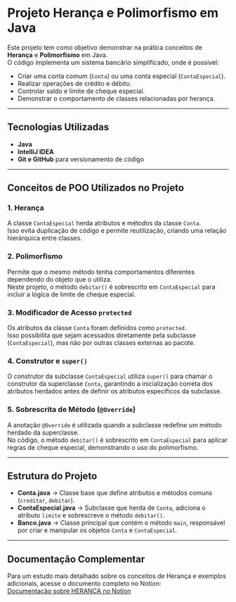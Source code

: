 # Projeto Herança e Polimorfismo em Java

Este projeto tem como objetivo demonstrar na prática conceitos de **Herança** e **Polimorfismo** em Java.  
O código implementa um sistema bancário simplificado, onde é possível:

- Criar uma conta comum (`Conta`) ou uma conta especial (`ContaEspecial`).
- Realizar operações de crédito e débito.
- Controlar saldo e limite de cheque especial.
- Demonstrar o comportamento de classes relacionadas por herança.

---

## Tecnologias Utilizadas

- **Java**
- **IntelliJ IDEA**
- **Git e GitHub** para versionamento de código

---

## Conceitos de POO Utilizados no Projeto

### 1. Herança
A classe `ContaEspecial` herda atributos e métodos da classe `Conta`.  
Isso evita duplicação de código e permite reutilização, criando uma relação hierárquica entre classes.

### 2. Polimorfismo
Permite que o mesmo método tenha comportamentos diferentes dependendo do objeto que o utiliza.  
Neste projeto, o método `debitar()` é sobrescrito em `ContaEspecial` para incluir a lógica de limite de cheque especial.

### 3. Modificador de Acesso `protected`
Os atributos da classe `Conta` foram definidos como `protected`.  
Isso possibilita que sejam acessados diretamente pela subclasse (`ContaEspecial`), mas não por outras classes externas ao pacote.

### 4. Construtor e `super()`
O construtor da subclasse `ContaEspecial` utiliza `super()` para chamar o construtor da superclasse `Conta`, garantindo a inicialização correta dos atributos herdados antes de definir os atributos específicos da subclasse.

### 5. Sobrescrita de Método (`@Override`)
A anotação `@Override` é utilizada quando a subclasse redefine um método herdado da superclasse.  
No código, o método `debitar()` é sobrescrito em `ContaEspecial` para aplicar regras de cheque especial, demonstrando o uso do polimorfismo.

---

## Estrutura do Projeto

- **Conta.java** → Classe base que define atributos e métodos comuns (`creditar`, `debitar`).
- **ContaEspecial.java** → Subclasse que herda de `Conta`, adiciona o atributo `limite` e sobrescreve o método `debitar()`.
- **Banco.java** → Classe principal que contém o método `main`, responsável por criar e manipular os objetos `Conta` e `ContaEspecial`.

---

## Documentação Complementar

Para um estudo mais detalhado sobre os conceitos de Herança e exemplos adicionais, acesse o documento completo no Notion:  
[Documentação sobre HERANÇA no Notion](https://www.notion.so/Heran-a_Projeto_Conta_Cheque_Especial-26bf4d816bcb80538a35ca0cba13ba7b?source=copy_link)
